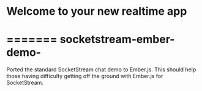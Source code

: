 # Welcome to your new realtime app
=======
socketstream-ember-demo-
========================

Ported the standard SocketStream chat demo to Ember.js. This should help those having difficulty getting off the ground with Ember.js for SocketStream.

